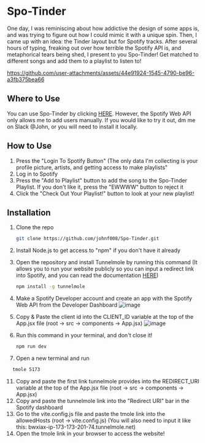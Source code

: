 # Spo-Tinder

One day, I was reminiscing about how addictive the design of some apps is, and was trying to figure out how I could mimic it with a unique spin. Then, I came up with an idea: the Tinder layout but for Spotify tracks. After several hours of typing, freaking out over how terrible the Spotify API is, and metaphorical tears being shed, I present to you Spo-Tinder! Get matched to different songs and add them to a playlist to listen to!

<p align="center">
   

https://github.com/user-attachments/assets/44e91924-1545-4790-be96-a3fb375bea66


</p>




## Where to Use

You can use Spo-Tinder by clicking <a href="https://johnf008.github.io/Spo-Tinder/" target="_blank">HERE</a>. However, the Spotify Web API only allows me to add users manually. If you would like to try it out, dm me on Slack @John, or you will need to install it locally. 

## How to Use
1. Press the "Login To Spotify Button" (The only data I'm collecting is your profile picture, artists, and getting access to make playlists"
2. Log in to Spotify
3. Press the "Add to Playlist" button to add the song to the Spo-Tinder Playlist. If you don't like it, press the "EWWWW" button to reject it
4. Click the "Check Out Your Playlist!" button to look at your new playlist!

## Installation
1. Clone the repo
   ```sh
   git clone https://github.com/johnf008/Spo-Tinder.git
   ```
2. Install Node.js to get access to "npm" if you don't have it already
3. Open the repository and install Tunnelmole by running this command (It allows you to run your website publicly so you can input a redirect link into Spotify, and you can read the documentation <a href="https://tunnelmole.com/docs/" target="_blank">HERE</a>)
   ```sh
   npm install -g tunnelmole
   ```
4. Make a Spotify Developer account and create an app with the Spotify Web API from the Developer Dashboard
![image](https://github.com/user-attachments/assets/61b58fcc-de1e-4d25-8623-a4c309ab406f)

6. Copy & Paste the client id into the CLIENT_ID variable at the top of the App.jsx file (root -> src -> components -> App.jsx)
![image](https://github.com/user-attachments/assets/fc77c2d1-0cf6-49e4-89e4-23797e19bfc8)

8. Run this command in your terminal, and don't close it!
   ```sh
   npm run dev
   ```
9. Open a new terminal and run
 ```sh
   tmole 5173
   ```
11. Copy and paste the first link tunnelmole provides into the REDIRECT_URI variable at the top of the App.jsx file (root -> src -> components -> App.jsx)
12. Copy and paste the tunnelmole link into the "Redirect URI" bar in the Spotify dashboard
13. Go to the vite.config.js file and paste the tmole link into the allowedHosts (root -> vite.config.js) (You will also need to input it like this: bwxiax-ip-173-173-201-74.tunnelmole.net)
14. Open the tmole link in your browser to access the website!
